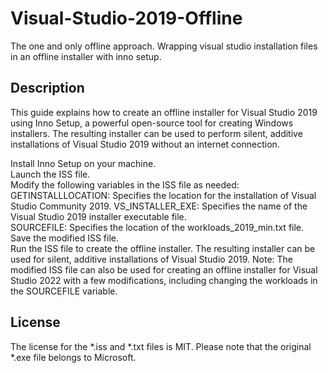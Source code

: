 # Visual-Studio-2019-Offline
The one and only offline approach. Wrapping visual studio installation files in an offline installer with inno setup.

## Description
This guide explains how to create an offline installer for Visual Studio 2019 using Inno Setup, a powerful open-source tool for creating Windows installers. The resulting installer can be used to perform silent, additive installations of Visual Studio 2019 without an internet connection.

Install Inno Setup on your machine.<br>
Launch the ISS file.<br>
Modify the following variables in the ISS file as needed:
GETINSTALLLOCATION: Specifies the location for the installation of Visual Studio Community 2019.
VS_INSTALLER_EXE: Specifies the name of the Visual Studio 2019 installer executable file.<br>
SOURCEFILE: Specifies the location of the workloads_2019_min.txt file.
Save the modified ISS file.<br>
Run the ISS file to create the offline installer.
The resulting installer can be used for silent, additive installations of Visual Studio 2019.
Note: The modified ISS file can also be used for creating an offline installer for Visual Studio 2022 with a few modifications, including changing the workloads in the SOURCEFILE variable.

## License
The license for the *.iss and *.txt files is MIT. Please note that the original *.exe file belongs to Microsoft.

